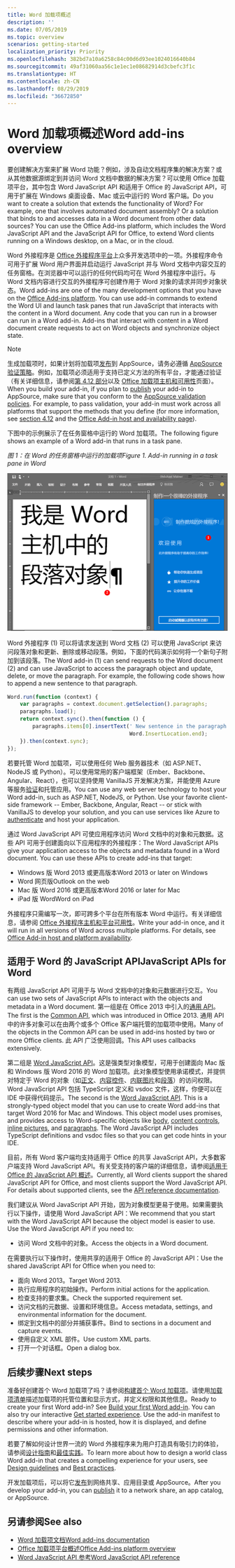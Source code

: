 ```yaml
---
title: Word 加载项概述
description: ''
ms.date: 07/05/2019
ms.topic: overview
scenarios: getting-started
localization_priority: Priority
ms.openlocfilehash: 382bd7a10a6258c84c00d6d93ee1024016640b84
ms.sourcegitcommit: 49af31060aa56c1e1ec1e08682914d3cbefc3f1c
ms.translationtype: HT
ms.contentlocale: zh-CN
ms.lasthandoff: 08/29/2019
ms.locfileid: "36672850"
---
```

# <a name="word-add-ins-overview"></a><span data-ttu-id="8ef7e-102">Word 加载项概述</span><span class="sxs-lookup"><span data-stu-id="8ef7e-102">Word add-ins overview</span></span>

<span data-ttu-id="8ef7e-p101">要创建解决方案来扩展 Word 功能？例如，涉及自动文档程序集的解决方案？或从其他数据源绑定到并访问 Word 文档中数据的解决方案？可以使用 Office 加载项平台，其中包含 Word JavaScript API 和适用于 Office 的 JavaScript API，可用于扩展在 Windows 桌面设备、Mac 或云中运行的 Word 客户端。</span><span class="sxs-lookup"><span data-stu-id="8ef7e-p101">Do you want to create a solution that extends the functionality of Word? For example, one that involves automated document assembly? Or a solution that binds to and accesses data in a Word document from other data sources? You can use the Office Add-ins platform, which includes the Word JavaScript API and the JavaScript API for Office, to extend Word clients running on a Windows desktop, on a Mac, or in the cloud.</span></span>

<span data-ttu-id="8ef7e-p102">Word 外接程序是 [Office 外接程序平台](../overview/office-add-ins.md)上众多开发选项中的一项。外接程序命令可用于扩展 Word 用户界面并启动运行 JavaScript 并与 Word 文档中内容交互的任务窗格。在浏览器中可以运行的任何代码均可在 Word 外接程序中运行。与 Word 文档内容进行交互的外接程序可创建作用于 Word 对象的请求并同步对象状态。</span><span class="sxs-lookup"><span data-stu-id="8ef7e-p102">Word add-ins are one of the many development options that you have on the [Office Add-ins platform](../overview/office-add-ins.md). You can use add-in commands to extend the Word UI and launch task panes that run JavaScript that interacts with the content in a Word document. Any code that you can run in a browser can run in a Word add-in. Add-ins that interact with content in a Word document create requests to act on Word objects and synchronize object state.</span></span> 

> [!NOTE]
> <span data-ttu-id="8ef7e-p103">生成加载项时，如果计划将加载项[发布](../publish/publish.md)到 AppSource，请务必遵循 [AppSource 验证策略](/office/dev/store/validation-policies)。例如，加载项必须适用于支持已定义方法的所有平台，才能通过验证（有关详细信息，请参阅[第 4.12 部分](/office/dev/store/validation-policies#4-apps-and-add-ins-behave-predictably)以及 [Office 加载项主机和可用性](../overview/office-add-in-availability.md)页面）。</span><span class="sxs-lookup"><span data-stu-id="8ef7e-p103">When you build your add-in, if you plan to [publish](../publish/publish.md) your add-in to AppSource, make sure that you conform to the [AppSource validation policies](/office/dev/store/validation-policies). For example, to pass validation, your add-in must work across all platforms that support the methods that you define (for more information, see [section 4.12](/office/dev/store/validation-policies#4-apps-and-add-ins-behave-predictably) and the [Office Add-in host and availability page](../overview/office-add-in-availability.md)).</span></span>

<span data-ttu-id="8ef7e-113">下图中的示例展示了在任务窗格中运行的 Word 加载项。</span><span class="sxs-lookup"><span data-stu-id="8ef7e-113">The following figure shows an example of a Word add-in that runs in a task pane.</span></span>

<span data-ttu-id="8ef7e-114">*图 1：在 Word 的任务窗格中运行的加载项*</span><span class="sxs-lookup"><span data-stu-id="8ef7e-114">*Figure 1. Add-in running in a task pane in Word*</span></span>

![在 Word 的任务窗格中运行的外接程序](../images/word-add-in-show-host-client.png)

<span data-ttu-id="8ef7e-p104">Word 外接程序 (1) 可以将请求发送到 Word 文档 (2) 可以使用 JavaScript 来访问段落对象和更新、删除或移动段落。例如，下面的代码演示如何将一个新句子附加到该段落。</span><span class="sxs-lookup"><span data-stu-id="8ef7e-p104">The Word add-in (1) can send requests to the Word document (2) and can use JavaScript to access the paragraph object and update, delete, or move the paragraph. For example, the following code shows how to append a new sentence to that paragraph.</span></span>

```js
Word.run(function (context) {
    var paragraphs = context.document.getSelection().paragraphs;
    paragraphs.load();
    return context.sync().then(function () {
        paragraphs.items[0].insertText(' New sentence in the paragraph.',
                                       Word.InsertLocation.end);
    }).then(context.sync);
});

```

<span data-ttu-id="8ef7e-p105">若要托管 Word 加载项，可以使用任何 Web 服务器技术（如 ASP.NET、NodeJS 或 Python）。可以使用常用的客户端框架（Ember、Backbone、Angular、React），也可以坚持使用 VanillaJS 开发解决方案，并能使用 Azure 等服务[验证](../develop/use-the-oauth-authorization-framework-in-an-office-add-in.md)和托管应用。</span><span class="sxs-lookup"><span data-stu-id="8ef7e-p105">You can use any web server technology to host your Word add-in, such as ASP.NET, NodeJS, or Python. Use your favorite client-side framework -- Ember, Backbone, Angular, React -- or stick with VanillaJS to develop your solution, and you can use services like Azure to [authenticate](../develop/use-the-oauth-authorization-framework-in-an-office-add-in.md) and host your application.</span></span>

<span data-ttu-id="8ef7e-p106">通过 Word JavaScript API 可使应用程序访问 Word 文档中的对象和元数据。这些 API 可用于创建面向以下应用程序的外接程序：</span><span class="sxs-lookup"><span data-stu-id="8ef7e-p106">The Word JavaScript APIs give your application access to the objects and metadata found in a Word document. You can use these APIs to create add-ins that target:</span></span>

* <span data-ttu-id="8ef7e-122">Windows 版 Word 2013 或更高版本</span><span class="sxs-lookup"><span data-stu-id="8ef7e-122">Word 2013 or later on Windows</span></span>
* <span data-ttu-id="8ef7e-123">Word 网页版</span><span class="sxs-lookup"><span data-stu-id="8ef7e-123">Outlook on the web</span></span>
* <span data-ttu-id="8ef7e-124">Mac 版 Word 2016 或更高版本</span><span class="sxs-lookup"><span data-stu-id="8ef7e-124">Word 2016 or later for Mac</span></span>
* <span data-ttu-id="8ef7e-125">iPad 版 Word</span><span class="sxs-lookup"><span data-stu-id="8ef7e-125">Word on iPad</span></span>

<span data-ttu-id="8ef7e-p107">外接程序只需编写一次，即可跨多个平台在所有版本 Word 中运行。有关详细信息，请参阅 [Office 外接程序主机和平台可用性](../overview/office-add-in-availability.md)。</span><span class="sxs-lookup"><span data-stu-id="8ef7e-p107">Write your add-in once, and it will run in all versions of Word across multiple platforms. For details, see [Office Add-in host and platform availability](../overview/office-add-in-availability.md).</span></span>

## <a name="javascript-apis-for-word"></a><span data-ttu-id="8ef7e-128">适用于 Word 的 JavaScript API</span><span class="sxs-lookup"><span data-stu-id="8ef7e-128">JavaScript APIs for Word</span></span>

<span data-ttu-id="8ef7e-129">有两组 JavaScript API 可用于与 Word 文档中的对象和元数据进行交互。</span><span class="sxs-lookup"><span data-stu-id="8ef7e-129">You can use two sets of JavaScript APIs to interact with the objects and metadata in a Word document.</span></span> <span data-ttu-id="8ef7e-130">第一组是在 Office 2013 中引入的[通用 API](/javascript/api/office)。</span><span class="sxs-lookup"><span data-stu-id="8ef7e-130">The first is the [Common API](/javascript/api/office), which was introduced in Office 2013.</span></span> <span data-ttu-id="8ef7e-131">通用 API 中的许多对象可以在由两个或多个 Office 客户端托管的加载项中使用。</span><span class="sxs-lookup"><span data-stu-id="8ef7e-131">Many of the objects in the Common API can be used in add-ins hosted by two or more Office clients.</span></span> <span data-ttu-id="8ef7e-132">此 API 广泛使用回调。</span><span class="sxs-lookup"><span data-stu-id="8ef7e-132">This API uses callbacks extensively.</span></span>

<span data-ttu-id="8ef7e-p109">第二组是 [Word JavaScript API](/javascript/api/word)。这是强类型对象模型，可用于创建面向 Mac 版和 Windows 版 Word 2016 的 Word 加载项。此对象模型使用承诺模式，并提供对特定于 Word 的对象（如[正文](/javascript/api/word/word.body)、[内容控件](/javascript/api/word/word.contentcontrol)、[内联图片](/javascript/api/word/word.inlinepicture)和[段落](/javascript/api/word/word.paragraph)）的访问权限。Word JavaScript API 包括 TypeScript 定义和 vsdoc 文件，这样，你便可以在 IDE 中获得代码提示。</span><span class="sxs-lookup"><span data-stu-id="8ef7e-p109">The second is the [Word JavaScript API](/javascript/api/word). This is a strongly-typed object model that you can use to create Word add-ins that target Word 2016 for Mac and Windows. This object model uses promises, and provides access to Word-specific objects like [body](/javascript/api/word/word.body), [content controls](/javascript/api/word/word.contentcontrol), [inline pictures](/javascript/api/word/word.inlinepicture), and [paragraphs](/javascript/api/word/word.paragraph). The Word JavaScript API includes TypeScript definitions and vsdoc files so that you can get code hints in your IDE.</span></span>

<span data-ttu-id="8ef7e-p110">目前，所有 Word 客户端均支持适用于 Office 的共享 JavaScript API，大多数客户端支持 Word JavaScript API。有关受支持的客户端的详细信息，请参阅[适用于 Office 的 JavaScript API 概述](../reference/javascript-api-for-office.md)。</span><span class="sxs-lookup"><span data-stu-id="8ef7e-p110">Currently, all Word clients support the shared JavaScript API for Office, and most clients support the Word JavaScript API. For details about supported clients, see the [API reference documentation](../reference/javascript-api-for-office.md).</span></span>

<span data-ttu-id="8ef7e-p111">我们建议从 Word JavaScript API 开始，因为对象模型更易于使用。如果需要执行以下操作，请使用 Word JavaScript API：</span><span class="sxs-lookup"><span data-stu-id="8ef7e-p111">We recommend that you start with the Word JavaScript API because the object model is easier to use. Use the Word JavaScript API if you need to:</span></span>

* <span data-ttu-id="8ef7e-141">访问 Word 文档中的对象。</span><span class="sxs-lookup"><span data-stu-id="8ef7e-141">Access the objects in a Word document.</span></span>

<span data-ttu-id="8ef7e-142">在需要执行以下操作时，使用共享的适用于 Office 的 JavaScript API：</span><span class="sxs-lookup"><span data-stu-id="8ef7e-142">Use the shared JavaScript API for Office when you need to:</span></span>

* <span data-ttu-id="8ef7e-143">面向 Word 2013。</span><span class="sxs-lookup"><span data-stu-id="8ef7e-143">Target Word 2013.</span></span>
* <span data-ttu-id="8ef7e-144">执行应用程序的初始操作。</span><span class="sxs-lookup"><span data-stu-id="8ef7e-144">Perform initial actions for the application.</span></span>
* <span data-ttu-id="8ef7e-145">检查支持的要求集。</span><span class="sxs-lookup"><span data-stu-id="8ef7e-145">Check the supported requirement set.</span></span>
* <span data-ttu-id="8ef7e-146">访问文档的元数据、设置和环境信息。</span><span class="sxs-lookup"><span data-stu-id="8ef7e-146">Access metadata, settings, and environmental information for the document.</span></span>
* <span data-ttu-id="8ef7e-147">绑定到文档中的部分并捕获事件。</span><span class="sxs-lookup"><span data-stu-id="8ef7e-147">Bind to sections in a document and capture events.</span></span>
* <span data-ttu-id="8ef7e-148">使用自定义 XML 部件。</span><span class="sxs-lookup"><span data-stu-id="8ef7e-148">Use custom XML parts.</span></span>
* <span data-ttu-id="8ef7e-149">打开一个对话框。</span><span class="sxs-lookup"><span data-stu-id="8ef7e-149">Open a dialog box.</span></span>

## <a name="next-steps"></a><span data-ttu-id="8ef7e-150">后续步骤</span><span class="sxs-lookup"><span data-stu-id="8ef7e-150">Next steps</span></span>

<span data-ttu-id="8ef7e-p112">准备好创建首个 Word 加载项了吗？请参阅[构建首个 Word 加载项](word-add-ins.md)。请使用[加载项清单](../develop/add-in-manifests.md)描述加载项的托管位置和显示方式，并定义权限和其他信息。</span><span class="sxs-lookup"><span data-stu-id="8ef7e-p112">Ready to create your first Word add-in? See [Build your first Word add-in](word-add-ins.md). You can also try our interactive [Get started experience](../develop/add-in-manifests.md). Use the add-in manifest to describe where your add-in is hosted, how it is displayed, and define permissions and other information.</span></span>

<span data-ttu-id="8ef7e-154">若要了解如何设计世界一流的 Word 外接程序来为用户打造具有吸引力的体验，请参阅[设计指南](../design/add-in-design.md)和[最佳实践](../concepts/add-in-development-best-practices.md)。</span><span class="sxs-lookup"><span data-stu-id="8ef7e-154">To learn more about how to design a world class Word add-in that creates a compelling experience for your users, see [Design guidelines](../design/add-in-design.md) and [Best practices](../concepts/add-in-development-best-practices.md).</span></span>

<span data-ttu-id="8ef7e-155">开发加载项后，可以将它[发布](../publish/publish.md)到网络共享、应用目录或 AppSource。</span><span class="sxs-lookup"><span data-stu-id="8ef7e-155">After you develop your add-in, you can [publish](../publish/publish.md) it to a network share, an app catalog, or AppSource.</span></span>

## <a name="see-also"></a><span data-ttu-id="8ef7e-156">另请参阅</span><span class="sxs-lookup"><span data-stu-id="8ef7e-156">See also</span></span>

* [<span data-ttu-id="8ef7e-157">Word 加载项文档</span><span class="sxs-lookup"><span data-stu-id="8ef7e-157">Word add-ins documentation</span></span>](index.md)
* [<span data-ttu-id="8ef7e-158">Office 加载项平台概述</span><span class="sxs-lookup"><span data-stu-id="8ef7e-158">Office Add-ins platform overview</span></span>](../overview/office-add-ins.md)
* [<span data-ttu-id="8ef7e-159">Word JavaScript API 参考</span><span class="sxs-lookup"><span data-stu-id="8ef7e-159">Word JavaScript API reference</span></span>](/office/dev/add-ins/reference/overview/word-add-ins-reference-overview)
